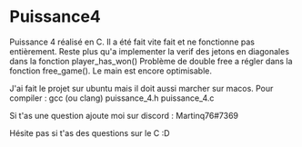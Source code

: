 # Puissance4

Puissance 4 réalisé en C.
Il a été fait vite fait et ne fonctionne pas entièrement.
Reste plus qu'a implementer la verif des jetons en diagonales dans la fonction player_has_won()
Problème de double free a régler dans la fonction free_game().
Le main est encore optimisable.

J'ai fait le projet sur ubuntu mais il doit aussi marcher sur macos.
Pour compiler : gcc (ou clang) puissance_4.h puissance_4.c

Si t'as une question ajoute moi sur discord : Martinq76#7369

Hésite pas si t'as des questions sur le C :D
